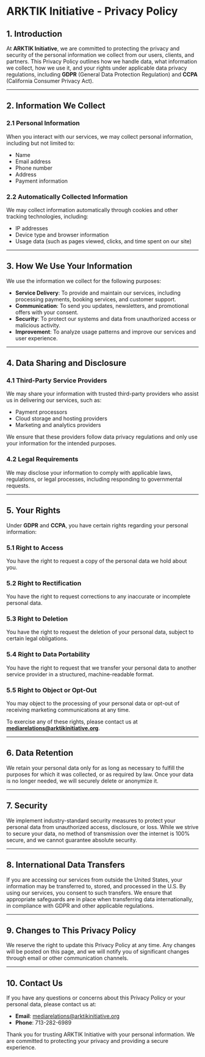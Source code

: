 
# ARKTIK Initiative - Privacy Policy

## 1. Introduction

At **ARKTIK Initiative**, we are committed to protecting the privacy and security of the personal information we collect from our users, clients, and partners. This Privacy Policy outlines how we handle data, what information we collect, how we use it, and your rights under applicable data privacy regulations, including **GDPR** (General Data Protection Regulation) and **CCPA** (California Consumer Privacy Act).

---

## 2. Information We Collect

### 2.1 Personal Information
When you interact with our services, we may collect personal information, including but not limited to:
- Name
- Email address
- Phone number
- Address
- Payment information

### 2.2 Automatically Collected Information
We may collect information automatically through cookies and other tracking technologies, including:
- IP addresses
- Device type and browser information
- Usage data (such as pages viewed, clicks, and time spent on our site)

---

## 3. How We Use Your Information

We use the information we collect for the following purposes:
- **Service Delivery**: To provide and maintain our services, including processing payments, booking services, and customer support.
- **Communication**: To send you updates, newsletters, and promotional offers with your consent.
- **Security**: To protect our systems and data from unauthorized access or malicious activity.
- **Improvement**: To analyze usage patterns and improve our services and user experience.

---

## 4. Data Sharing and Disclosure

### 4.1 Third-Party Service Providers
We may share your information with trusted third-party providers who assist us in delivering our services, such as:
- Payment processors
- Cloud storage and hosting providers
- Marketing and analytics providers

We ensure that these providers follow data privacy regulations and only use your information for the intended purposes.

### 4.2 Legal Requirements
We may disclose your information to comply with applicable laws, regulations, or legal processes, including responding to governmental requests.

---

## 5. Your Rights

Under **GDPR** and **CCPA**, you have certain rights regarding your personal information:

### 5.1 Right to Access
You have the right to request a copy of the personal data we hold about you.

### 5.2 Right to Rectification
You have the right to request corrections to any inaccurate or incomplete personal data.

### 5.3 Right to Deletion
You have the right to request the deletion of your personal data, subject to certain legal obligations.

### 5.4 Right to Data Portability
You have the right to request that we transfer your personal data to another service provider in a structured, machine-readable format.

### 5.5 Right to Object or Opt-Out
You may object to the processing of your personal data or opt-out of receiving marketing communications at any time.

To exercise any of these rights, please contact us at **mediarelations@arktikinitiative.org**.

---

## 6. Data Retention

We retain your personal data only for as long as necessary to fulfill the purposes for which it was collected, or as required by law. Once your data is no longer needed, we will securely delete or anonymize it.

---

## 7. Security

We implement industry-standard security measures to protect your personal data from unauthorized access, disclosure, or loss. While we strive to secure your data, no method of transmission over the internet is 100% secure, and we cannot guarantee absolute security.

---

## 8. International Data Transfers

If you are accessing our services from outside the United States, your information may be transferred to, stored, and processed in the U.S. By using our services, you consent to such transfers. We ensure that appropriate safeguards are in place when transferring data internationally, in compliance with GDPR and other applicable regulations.

---

## 9. Changes to This Privacy Policy

We reserve the right to update this Privacy Policy at any time. Any changes will be posted on this page, and we will notify you of significant changes through email or other communication channels.

---

## 10. Contact Us

If you have any questions or concerns about this Privacy Policy or your personal data, please contact us at:
- **Email**: mediarelations@arktikinitiative.org
- **Phone**: 713-282-6989

Thank you for trusting ARKTIK Initiative with your personal information. We are committed to protecting your privacy and providing a secure experience.


